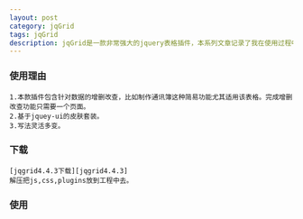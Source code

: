 ```yaml
---
layout: post
category: jqGrid
tags: jqGrid
description: jqGrid是一款非常强大的jquery表格插件，本系列文章记录了我在使用过程中遇到的各种各样问题。特此记录下来分享给大家。
---
```


### 使用理由
    
    1.本款插件包含针对数据的增删改查，比如制作通讯簿这种简易功能尤其适用该表格。完成增删改查功能只需要一个页面。
    2.基于jquey-ui的皮肤套装。
    3.写法灵活多变。
	
### 下载
    [jqgrid4.4.3下载][jqgrid4.4.3]
    解压把js,css,plugins放到工程中去。
	 
### 使用
    

[jqgrid4.4.3]: http://www.trirand.com/ "jqgrid4.4.3下载"

